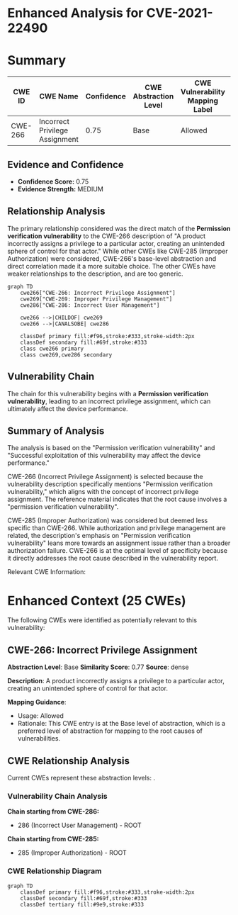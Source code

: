 # Enhanced Analysis for CVE-2021-22490

# Summary
| CWE ID | CWE Name | Confidence | CWE Abstraction Level | CWE Vulnerability Mapping Label | CWE-Vulnerability Mapping Notes |
|---|---|---|---|---|---|
| CWE-266 | Incorrect Privilege Assignment | 0.75 | Base | Allowed | Primary CWE |

## Evidence and Confidence

*   **Confidence Score:** 0.75
*   **Evidence Strength:** MEDIUM

## Relationship Analysis
The primary relationship considered was the direct match of the **Permission verification vulnerability** to the CWE-266 description of "A product incorrectly assigns a privilege to a particular actor, creating an unintended sphere of control for that actor." While other CWEs like CWE-285 (Improper Authorization) were considered, CWE-266's base-level abstraction and direct correlation made it a more suitable choice. The other CWEs have weaker relationships to the description, and are too generic.

```mermaid
graph TD
    cwe266["CWE-266: Incorrect Privilege Assignment"]
    cwe269["CWE-269: Improper Privilege Management"]
    cwe286["CWE-286: Incorrect User Management"]

    cwe266 -->|CHILDOF| cwe269
    cwe266 -->|CANALSOBE| cwe286

    classDef primary fill:#f96,stroke:#333,stroke-width:2px
    classDef secondary fill:#69f,stroke:#333
    class cwe266 primary
    class cwe269,cwe286 secondary
```

## Vulnerability Chain
The chain for this vulnerability begins with a **Permission verification vulnerability**, leading to an incorrect privilege assignment, which can ultimately affect the device performance.

## Summary of Analysis
The analysis is based on the "Permission verification vulnerability" and "Successful exploitation of this vulnerability may affect the device performance."

CWE-266 (Incorrect Privilege Assignment) is selected because the vulnerability description specifically mentions "Permission verification vulnerability," which aligns with the concept of incorrect privilege assignment. The reference material indicates that the root cause involves a "permission verification vulnerability".

CWE-285 (Improper Authorization) was considered but deemed less specific than CWE-266. While authorization and privilege management are related, the description's emphasis on "Permission verification vulnerability" leans more towards an assignment issue rather than a broader authorization failure. CWE-266 is at the optimal level of specificity because it directly addresses the root cause described in the vulnerability report.

Relevant CWE Information:

# Enhanced Context (25 CWEs)
The following CWEs were identified as potentially relevant to this vulnerability:

## CWE-266: Incorrect Privilege Assignment
**Abstraction Level**: Base
**Similarity Score**: 0.77
**Source**: dense

**Description**:
A product incorrectly assigns a privilege to a particular actor, creating an unintended sphere of control for that actor.

**Mapping Guidance**:
- Usage: Allowed
- Rationale: This CWE entry is at the Base level of abstraction, which is a preferred level of abstraction for mapping to the root causes of vulnerabilities.


## CWE Relationship Analysis

Current CWEs represent these abstraction levels: .


### Vulnerability Chain Analysis

**Chain starting from CWE-286:**
- 286 (Incorrect User Management) - ROOT


**Chain starting from CWE-285:**
- 285 (Improper Authorization) - ROOT



### CWE Relationship Diagram

```mermaid
graph TD
    classDef primary fill:#f96,stroke:#333,stroke-width:2px
    classDef secondary fill:#69f,stroke:#333
    classDef tertiary fill:#9e9,stroke:#333
```